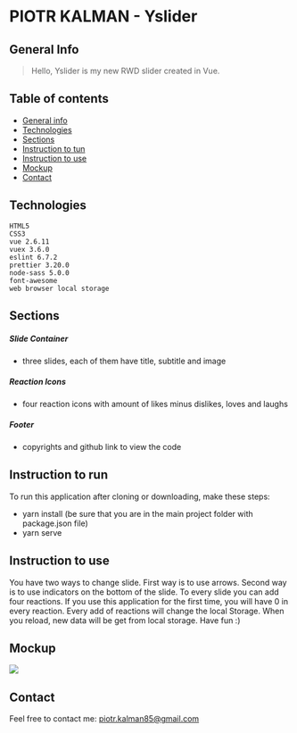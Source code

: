 # PIOTR KALMAN - Yslider

## General Info

> Hello, Yslider is my new RWD slider created in Vue.

## Table of contents

- [General info](#general-info)
- [Technologies](#technologies)
- [Sections](#sections)
- [Instruction to tun](#instruction-to-run)
- [Instruction to use](#instruction-to-use)
- [Mockup](#mockup)
- [Contact](#contact)

## Technologies

    HTML5
    CSS3
    vue 2.6.11
    vuex 3.6.0
    eslint 6.7.2
    prettier 3.20.0
    node-sass 5.0.0
    font-awesome
    web browser local storage

## Sections

##### Slide Container

- three slides, each of them have title, subtitle and image

##### Reaction Icons

- four reaction icons with amount of likes minus dislikes, loves and laughs

##### Footer

- copyrights and github link to view the code

## Instruction to run

To run this application after cloning or downloading, make these steps:

- yarn install (be sure that you are in the main project folder with package.json file)
- yarn serve

## Instruction to use

You have two ways to change slide. First way is to use arrows. Second way is to use indicators on the bottom of the slide. To every slide you can add four reactions. If you use this application for the first time, you will have 0 in every reaction. Every add of reactions will change the local Storage. When you reload, new data will be get from local storage.
Have fun :)

## Mockup

<img src="https://raw.githubusercontent.com/Morswin19/yslider/main/src/assets/sitescreen.png">

## Contact

Feel free to contact me: piotr.kalman85@gmail.com
